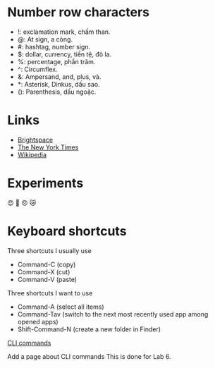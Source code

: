 # Number row characters

- !: exclamation mark, chấm than.
- @: At sign, a còng.
- \#: hashtag, number sign.
- $: dollar, currency, tiền tệ, đô la.
- %: percentage, phần trăm.
- ^: Circumflex.
- &: Ampersand, and, plus, và.
- \*: Asterisk, Dinkus, dấu sao. 
- (): Parenthesis, dấu ngoặc.

# Links

- [Brightspace](https://learn.georgebrown.ca/d2l/home!)
- [The New York Times](https://www.thetimes.com/?id=20165515643&gad_source=1&gclid=Cj0KCQjw3bm3BhDJARIsAKnHoVUd25f7-aveNsv3DABjwCsSxRgkQNcHcN9_EXKYWnTTHpeWT4QmPo0aAt0jEALw_wcB)
- [Wikipedia](https://en.wikipedia.org/wiki/Main_Page)

# Experiments

:heart_eyes:
:stars:
:angry:
:crying_cat_face: 

# Keyboard shortcuts

Three shortcuts I usually use
- Command-C (copy)
- Command-X (cut)
- Command-V (paste)

Three shortcuts I want to use

- Command-A (select all items)
- Command-Tav (switch to the next most recently used app among opened apps)
- Shift-Command-N (create a new folder in Finder)

[CLI commands](docs/cli.md) 

Add a page about CLI commands
This is done for Lab 6. 